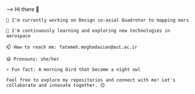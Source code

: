 --> Hi there 👋

    🔭 I’m currently working on Design co-axial Quadrotor to mapping mars

    🌱 I'm continuously learning and exploring new technologies in aerospace
    
    📫 How to reach me: fatemeh.moghadasian@aut.ac.ir
    
    😄 Pronouns: she/her
    
    ⚡ Fun fact: A morning bird that became a night owl

    Feel free to explore my repositories and connect with me! Let's collaborate and innovate together. 😊
